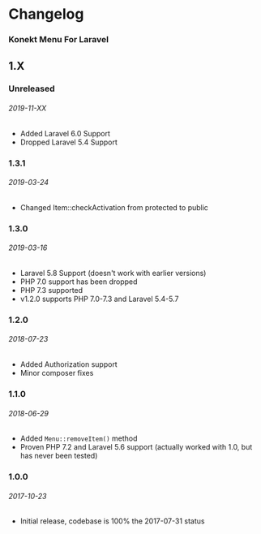 # Changelog

### Konekt Menu For Laravel

## 1.X

### Unreleased
###### 2019-11-XX

- Added Laravel 6.0 Support
- Dropped Laravel 5.4 Support

### 1.3.1
###### 2019-03-24

- Changed Item::checkActivation from protected to public

### 1.3.0
###### 2019-03-16

- Laravel 5.8 Support (doesn't work with earlier versions)
- PHP 7.0 support has been dropped
- PHP 7.3 supported
- v1.2.0 supports PHP 7.0-7.3 and Laravel 5.4-5.7

### 1.2.0
###### 2018-07-23

- Added Authorization support
- Minor composer fixes

### 1.1.0
###### 2018-06-29

- Added `Menu::removeItem()` method
- Proven PHP 7.2 and Laravel 5.6 support (actually worked with 1.0, but has never been tested)

### 1.0.0
###### 2017-10-23

- Initial release, codebase is 100% the 2017-07-31 status
